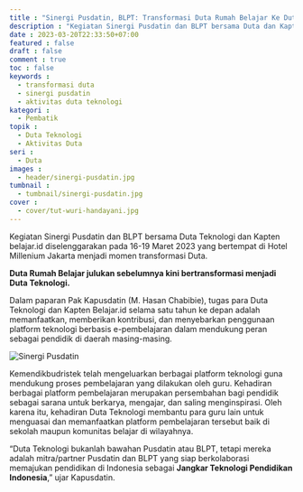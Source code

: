 ```yaml
---
title : "Sinergi Pusdatin, BLPT: Transformasi Duta Rumah Belajar Ke Duta Teknologi"
description : "Kegiatan Sinergi Pusdatin dan BLPT bersama Duta dan Kapten belajar.id sebagai momen perubahan Duta Rumah Belajar ke Duta Teknologi"
date : 2023-03-20T22:33:50+07:00
featured : false
draft : false
comment : true
toc : false
keywords : 
  - transformasi duta
  - sinergi pusdatin
  - aktivitas duta teknologi
kategori : 
  - Pembatik
topik :
  - Duta Teknologi
  - Aktivitas Duta
seri : 
  - Duta
images : 
  - header/sinergi-pusdatin.jpg
tumbnail : 
  - tumbnail/sinergi-pusdatin.jpg
cover : 
  - cover/tut-wuri-handayani.jpg
---
```


Kegiatan Sinergi Pusdatin dan BLPT bersama Duta Teknologi dan Kapten belajar.id diselenggarakan pada 16-19 Maret 2023 yang bertempat di Hotel Millenium Jakarta menjadi momen transformasi Duta. 

**Duta Rumah Belajar julukan sebelumnya kini bertransformasi menjadi Duta Teknologi.**

Dalam paparan Pak Kapusdatin (M. Hasan Chabibie), tugas para Duta Teknologi dan Kapten Belajar.id selama satu tahun ke depan adalah memanfaatkan, memberikan kontribusi, dan menyebarkan penggunaan platform teknologi berbasis e-pembelajaran dalam mendukung peran sebagai pendidik di daerah masing-masing.

![Sinergi Pusdatin](/images/aktivitas-duta/sinegri-pusdatin-rakor-duta.jpg)

Kemendikbudristek telah mengeluarkan berbagai platform teknologi guna mendukung proses pembelajaran yang dilakukan oleh guru. Kehadiran berbagai platform pembelajaran merupakan persembahan bagi pendidik sebagai sarana untuk berkarya, mengajar, dan saling menginspirasi. Oleh karena itu, kehadiran Duta Teknologi membantu para guru lain untuk menguasai dan memanfaatkan platform pembelajaran tersebut baik di sekolah maupun komunitas belajar di wilayahnya.

“Duta Teknologi bukanlah bawahan Pusdatin atau BLPT, tetapi mereka adalah mitra/partner Pusdatin dan BLPT yang siap berkolaborasi memajukan pendidikan di Indonesia sebagai **Jangkar Teknologi Pendidikan Indonesia**,” ujar Kapusdatin.
